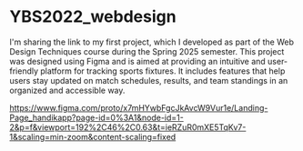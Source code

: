 # YBS2022_webdesign
I'm sharing the link to my first project, which I developed as part of the Web Design Techniques course during the Spring 2025 semester. This project was designed using Figma and is aimed at providing an intuitive and user-friendly platform for tracking sports fixtures. It includes features that help users stay updated on match schedules, results, and team standings in an organized and accessible way.

https://www.figma.com/proto/x7mHYwbFgcJkAvcW9Vur1e/Landing-Page_handikapp?page-id=0%3A1&node-id=1-2&p=f&viewport=192%2C46%2C0.63&t=ieRZuR0mXE5TqKv7-1&scaling=min-zoom&content-scaling=fixed
